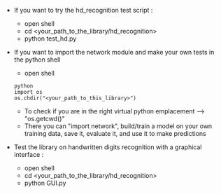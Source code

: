 
* If you want to try the hd_recognition test script :
    - open shell
    - cd <your_path_to_the_library/hd_recognition>
    - python test_hd.py

* If you want to import the network module and make your own tests in the python shell
    - open shell
    ```
    python
    import os
    os.chdir("<your_path_to_this_library>")
    ```
    * To check if you are in the right virtual python emplacement --> "os.getcwd()"
    * There you can "import network", build/train a model on your own training data, save it, evaluate it, and use it to make predictions

* Test the library on handwritten digits recognition with a graphical interface :
    - open shell
    - cd <your_path_to_the_library/hd_recognition>
    - python GUI.py

